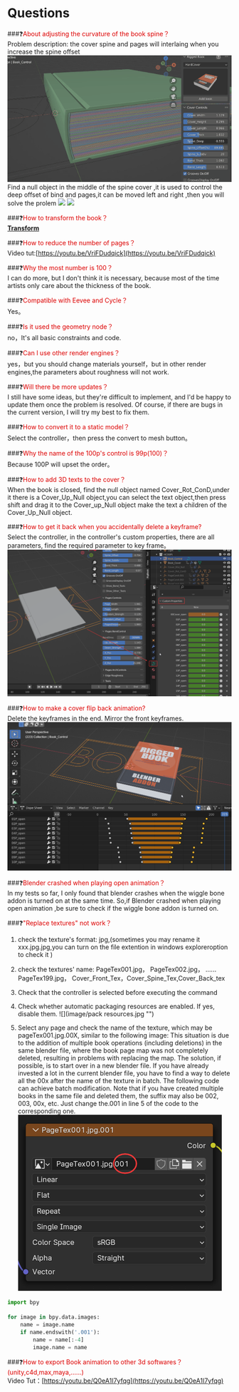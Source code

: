 # Questions

###❓<font color="#dd0000">About adjusting the curvature of the book spine？</font><br />
Problem description: the cover spine and pages will interlaing when you increase the spine offset
![](image/coverspineinter.gif "")
Find a null object in the middle of the spine cover ,it  is used to control the deep offset of bind and pages,it can be moved left and right ,then you will solve the prolem
![](image/coverspineintersolveA.png"")
![](image/coverspineintersolveB.png"")

###❓<font color="#dd0000">How to transform the book？</font><br />
**[Transform](transform.md)**

###❓<font color="#dd0000">How to reduce the number of pages？</font><br />
Video tut:[https://youtu.be/VriFDudqick](https://youtu.be/VriFDudqick)

###❓<font color="#dd0000">Why the most number is 100？</font><br />
I can do more, but I don't think it is necessary, because most of the time artists only care about the thickness of the book.

###❓<font color="#dd0000">Compatible with Eevee and Cycle？</font><br />
Yes。
	
###❓<font color="#dd0000">Is it used the geometry node？</font><br />
no，It's all basic constraints and code.
	
###❓<font color="#dd0000">Can I use other render engines？</font><br />
yes，but you should change materials yourself，but in other render engines,the parameters about roughness will not work.
	
###❓<font color="#dd0000">Will there be more updates？</font><br />
I still have some ideas, but they're difficult to implement, and I'd be happy to update them once the problem is resolved. 
Of course, if there are bugs in the current version, I will try my best to fix them.
	
###❓<font color="#dd0000">How to convert it to a static model？</font><br />
Select the controller，then press the convert to mesh button。

###❓<font color="#dd0000">Why the name of the 100p's control is 99p(100)？</font><br />
Because 100P will upset the order。

###❓<font color="#dd0000">How to add 3D texts to the cover？</font><br />
When the book is closed, find the null object named Cover_Rot_ConD,under it there is a Cover_Up_Null object,you can select the text object,then press shift and drag it to the Cover_up_Null object make the text a children of the Cover_Up_Null object.

###❓<font color="#dd0000">How to get it back when you accidentally delete a keyframe?</font><br />
Select the controller, in the controller's custom properties, there are all parameters, find the required parameter to key frame。
![](image/custompanel.png "")

###❓<font color="#dd0000">How to make a cover flip back animation?</font><br />
Delete the keyframes in the end. Mirror the front keyframes.
![](image/close.png "")

###❓<font color="#dd0000">Blender crashed when playing open animation？</font><br />
In my tests so far, I only found that blender crashes when the wiggle bone addon is turned on at the same time.
So,if Blender crashed when playing open animation ,be sure to check if the wiggle bone addon is turned on.

###❓<font color="#dd0000">"Replace textures" not work？</font><br />
1. check the texture's format: jpg,(sometimes you may rename it xxx.jpg.jpg,you can turn on the file extention  in windows exploreroption to check it )
2. check the textures' name: PageTex001.jpg，   PageTex002.jpg，  ...... PageTex199.jpg， Cover_Front_Tex，Cover_Spine_Tex,Cover_Back_tex
3. Check that the controller is selected before executing the command
4. Check whether automatic packaging resources are enabled. If yes, disable them.
 ![](image/pack resources.jpg "")

5. Select any page and check the name of the texture, which may be pageTex001.jpg.00X, similar to the following image:
This situation is due to the addition of multiple book operations (including deletions) in the same blender file, where the book page map was not completely deleted, resulting in problems with replacing the map.
The solution, if possible, is to start over in a new blender file. If you have already invested a lot in the current blender file, you have to find a way to delete all the 00x after the name of the texture in batch. The following code can achieve batch modification. Note that if you have created multiple books in the same file and deleted them, the suffix may also be 002, 003, 00x, etc. Just change the.001 in line 5 of the code to the corresponding one.
![](image/texname.png "")

``` python
import bpy

for image in bpy.data.images:
    name = image.name
    if name.endswith('.001'):
        name = name[:-4]            
        image.name = name
```

###❓<font color="#dd0000">How to export Book animation to other 3d softwares？(unity,c4d,max,maya,......)</font><br />
Video Tut：[https://youtu.be/Q0eA1I7yfqg](https://youtu.be/Q0eA1I7yfqg)
















